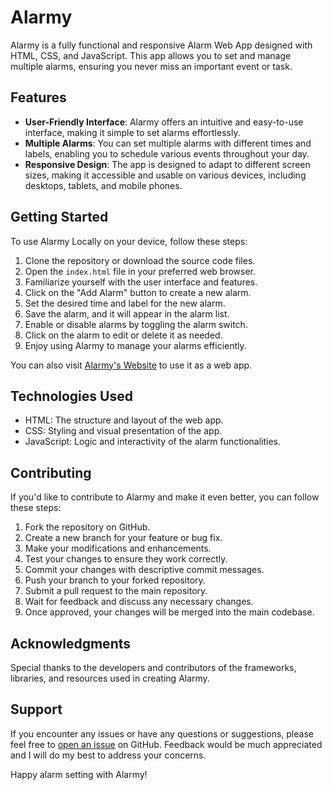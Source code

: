 # Alarmy

Alarmy is a fully functional and responsive Alarm Web App designed with HTML, CSS, and JavaScript. This app allows you to set and manage multiple alarms, ensuring you never miss an important event or task.

## Features

- **User-Friendly Interface**: Alarmy offers an intuitive and easy-to-use interface, making it simple to set alarms effortlessly.
- **Multiple Alarms**: You can set multiple alarms with different times and labels, enabling you to schedule various events throughout your day.
- **Responsive Design**: The app is designed to adapt to different screen sizes, making it accessible and usable on various devices, including desktops, tablets, and mobile phones.

## Getting Started

To use Alarmy Locally on your device, follow these steps:

1. Clone the repository or download the source code files.
2. Open the `index.html` file in your preferred web browser.
3. Familiarize yourself with the user interface and features.
4. Click on the "Add Alarm" button to create a new alarm.
5. Set the desired time and label for the new alarm.
6. Save the alarm, and it will appear in the alarm list.
7. Enable or disable alarms by toggling the alarm switch.
8. Click on the alarm to edit or delete it as needed.
9. Enjoy using Alarmy to manage your alarms efficiently.

You can also visit [Alarmy's Website](https://don2dusk.github.io/Alarmy-/) to use it as a web app.

## Technologies Used

- HTML: The structure and layout of the web app.
- CSS: Styling and visual presentation of the app.
- JavaScript: Logic and interactivity of the alarm functionalities.

## Contributing

If you'd like to contribute to Alarmy and make it even better, you can follow these steps:

1. Fork the repository on GitHub.
2. Create a new branch for your feature or bug fix.
3. Make your modifications and enhancements.
4. Test your changes to ensure they work correctly.
5. Commit your changes with descriptive commit messages.
6. Push your branch to your forked repository.
7. Submit a pull request to the main repository.
8. Wait for feedback and discuss any necessary changes.
9. Once approved, your changes will be merged into the main codebase.

## Acknowledgments

Special thanks to the developers and contributors of the frameworks, libraries, and resources used in creating Alarmy.

## Support

If you encounter any issues or have any questions or suggestions, please feel free to [open an issue](https://github.com/don2dusk/alarmy-/issues) on GitHub. Feedback would be much appreciated and I will do my best to address your concerns.

Happy alarm setting with Alarmy!
